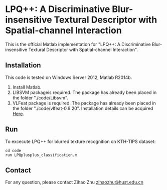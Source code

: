 # LPQ++: A Discriminative Blur-insensitive Textural Descriptor with Spatial-channel Interaction
This is the official Matlab implementation for "LPQ++: A Discriminative Blur-insensitive Textural Descriptor with Spatial-channel Interaction".

## Installation
This code is tested on Windows Server 2012, Matlab R2014b.<br>
1. Install Matlab.<br>
2. LIBSVM packageis required. The package has already been placed in the folder "./code/Libsvm".<br>
3. VLFeat package is required. The package has already been placed in the folder "./code/vlfeat-0.9.20". Installation details can be acquired [Here](https://www.vlfeat.org/sandbox/install-matlab.html).<br>

## Run 
To excecute LPQ++ for blurred texture recognition on KTH-TIPS dataset:<br>
~~~
cd code
run LPQplusplus_classification.m
~~~

## Contact
For any question, please contact Zihao Zhu zihaozhu@hust.edu.cn
